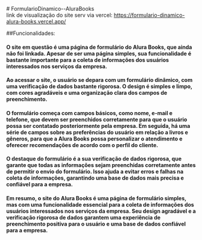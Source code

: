 
#   F o r m u l a r i o D i n a m i c o - - A l u r a B o o k s  <br>
 
link de visualização do site serv via vercel: https://formulario-dinamico-alura-books.vercel.app/ <br>
 
##Funcionalidades: <br>

#### O site em questão é uma página de formulário do Alura Books, que ainda não foi linkada. Apesar de ser uma página simples, sua funcionalidade é bastante importante para a coleta de informações dos usuários interessados nos serviços da empresa. <br>

#### Ao acessar o site, o usuário se depara com um formulário dinâmico, com uma verificação de dados bastante rigorosa. O design é simples e limpo, com cores agradáveis e uma organização clara dos campos de preenchimento. <br>

#### O formulário começa com campos básicos, como nome, e-mail e telefone, que devem ser preenchidos corretamente para que o usuário possa ser contatado posteriormente pela empresa. Em seguida, há uma série de campos sobre as preferências do usuário em relação a livros e gêneros, para que a Alura Books possa personalizar o atendimento e oferecer recomendações de acordo com o perfil do cliente. <br>

#### O destaque do formulário é a sua verificação de dados rigorosa, que garante que todas as informações sejam preenchidas corretamente antes de permitir o envio do formulário. Isso ajuda a evitar erros e falhas na coleta de informações, garantindo uma base de dados mais precisa e confiável para a empresa. <br>

#### Em resumo, o site do Alura Books é uma página de formulário simples, mas com uma funcionalidade essencial para a coleta de informações dos usuários interessados nos serviços da empresa. Seu design agradável e a verificação rigorosa de dados garantem uma experiência de preenchimento positiva para o usuário e uma base de dados confiável para a empresa.
